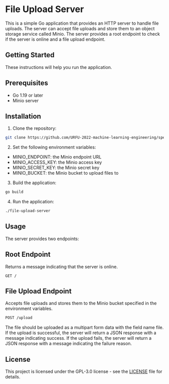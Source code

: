 # File Upload Server

This is a simple Go application that provides an HTTP server to handle file uploads. The server can accept file uploads and store them to an object storage service called Minio. The server provides a root endpoint to check if the server is online and a file upload endpoint.
## Getting Started

These instructions will help you run the application.
## Prerequisites


- Go 1.19 or later
- Minio server


## Installation

1. Clone the repository:

```bash
git clone https://github.com/URFU-2022-machine-learning-engineering/speech-recognition-API.git
```
2. Set the following environment variables:

- MINIO_ENDPOINT: the Minio endpoint URL
- MINIO_ACCESS_KEY: the Minio access key
- MINIO_SECRET_KEY: the Minio secret key
- MINIO_BUCKET: the Minio bucket to upload files to

3. Build the application:

```bash
go build
```

4. Run the application:

```bash
./file-upload-server
```
## Usage

The server provides two endpoints:

## Root Endpoint

Returns a message indicating that the server is online.

```
GET /
```

## File Upload Endpoint

Accepts file uploads and stores them to the Minio bucket specified in the environment variables.

```bash
POST /upload
```

The file should be uploaded as a multipart form data with the field name file. If the upload is successful, the server will return a JSON response with a message indicating success. If the upload fails, the server will return a JSON response with a message indicating the failure reason.

## License

This project is licensed under the GPL-3.0 license - see the [LICENSE](https://github.com/URFU-2022-machine-learning-engineering/speech-recognition-API/blob/main/LICENSE) file for details.
